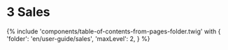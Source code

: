 # 3 Sales

{% include 'components/table-of-contents-from-pages-folder.twig' with {
  'folder': 'en/user-guide/sales',
  'maxLevel': 2,
} %}
